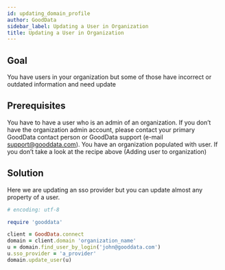```yaml
---
id: updating_domain_profile
author: GoodData
sidebar_label: Updating a User in Organization
title: Updating a User in Organization
---
```


Goal
-------

You have users in your organization but some of those have incorrect or
outdated information and need update

Prerequisites
-------------

You have to have a user who is an admin of an organization. If you don’t
have the organization admin account, please contact your primary
GoodData contact person or GoodData support (e-mail
<support@gooddata.com>). You have an organization populated with user.
If you don’t take a look at the recipe above (Adding user to
organization)

Solution
--------

Here we are updating an sso provider but you can update almost any
property of a user.


```ruby
# encoding: utf-8

require 'gooddata'

client = GoodData.connect
domain = client.domain 'organization_name'
u = domain.find_user_by_login('john@gooddata.com')
u.sso_provider = 'a_provider'
domain.update_user(u)
```
